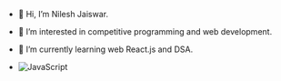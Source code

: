 - 👋 Hi, I’m Nilesh Jaiswar.
- 👀 I’m interested in competitive programming and web development.
- 🌱 I’m currently learning web React.js and DSA.

- ![JavaScript](https://img.shields.io/badge/javascript-%23323330.svg?style=for-the-badge&logo=javascript&logoColor=%23F7DF1E)

<!---
nileshjaiswar06/nileshjaiswar06 is a ✨ special ✨ repository because its `README.md` (this file) appears on your GitHub profile.
You can click the Preview link to take a look at your changes.
--->
